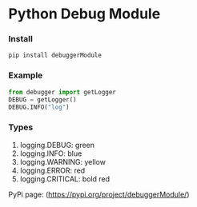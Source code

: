 # Python Debug Module

### Install
``` 
pip install debuggerModule
```

### Example
```python
from debugger import getLogger
DEBUG = getLogger()
DEBUG.INFO("log")
```

### Types
1. logging.DEBUG: green
2. logging.INFO: blue
3. logging.WARNING: yellow
4. logging.ERROR: red
5. logging.CRITICAL: bold red

PyPi page: (https://pypi.org/project/debuggerModule/)
